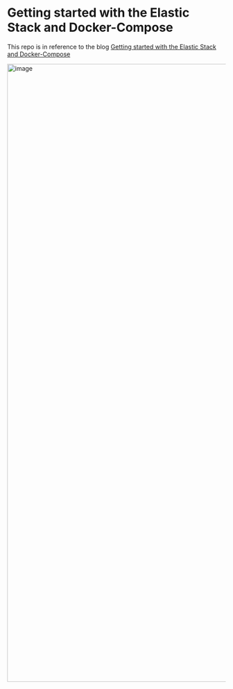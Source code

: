 # Getting started with the Elastic Stack and Docker-Compose

This repo is in reference to the blog [Getting started with the Elastic Stack and Docker-Compose](https://www.elastic.co/blog/getting-started-with-the-elastic-stack-and-docker-compose)

<img width="1425" alt="image" src="https://github.com/fnever520/elk_service/assets/19515298/1391bd4d-06d1-43b5-90ec-2366aeee5a7c">
